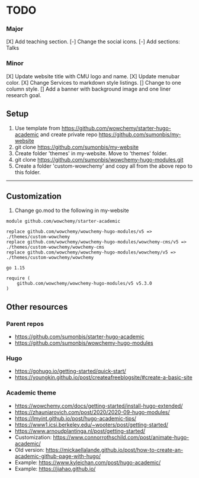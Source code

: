 # TODO

### Major
[X] Add teaching section. 
[-] Change the social icons.
[-] Add sections: Talks


### Minor
[X] Update website title with CMU logo and name. 
[X] Update menubar color.
[X] Change Services to markdown style listings. 
[] Change to one column style.
[] Add a banner with background image and one liner research goal. 

## Setup

1. Use template from https://github.com/wowchemy/starter-hugo-academic and create private repo https://github.com/sumonbis/my-website
2. git clone https://github.com/sumonbis/my-website
3. Create folder 'themes' in my-website. Move to 'themes' folder.
4. git clone https://github.com/sumonbis/wowchemy-hugo-modules.git
5. Create a folder 'custom-wowchemy' and copy all from the above repo to this folder.

--------------

## Customization

1. Change go.mod to the following in my-website
```
module github.com/wowchemy/starter-academic

replace github.com/wowchemy/wowchemy-hugo-modules/v5 => ./themes/custom-wowchemy
replace github.com/wowchemy/wowchemy-hugo-modules/wowchemy-cms/v5 => ./themes/custom-wowchemy/wowchemy-cms
replace github.com/wowchemy/wowchemy-hugo-modules/wowchemy/v5 => ./themes/custom-wowchemy/wowchemy

go 1.15

require (
	github.com/wowchemy/wowchemy-hugo-modules/v5 v5.3.0
)
```

## Other resources

### Parent repos
* https://github.com/sumonbis/starter-hugo-academic
* https://github.com/sumonbis/wowchemy-hugo-modules

### Hugo
* https://gohugo.io/getting-started/quick-start/
* https://youngkin.github.io/post/createafreeblogsite/#create-a-basic-site

### Academic theme
* https://wowchemy.com/docs/getting-started/install-hugo-extended/
* https://zhauniarovich.com/post/2020/2020-09-hugo-modules/
* https://lmyint.github.io/post/hugo-academic-tips/
* https://www1.icsi.berkeley.edu/~wooters/post/getting-started/
* https://www.arnoudplantinga.nl/post/getting-started/
* Customization: https://www.connorrothschild.com/post/animate-hugo-academic/
* Old version: https://mickaellalande.github.io/post/how-to-create-an-academic-github-page-with-hugo/
* Example: https://www.kyleichan.com/post/hugo-academic/
* Example: https://jiahao.github.io/